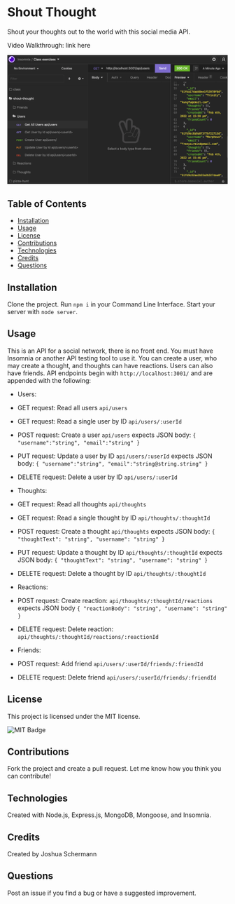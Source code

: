 # Shout Thought

Shout your thoughts out to the world with this social media API.

Video Walkthrough: link here

![Shout Thought Screenshot](./assets/images/screenshot.png)

## Table of Contents

- [Installation](#installation)
- [Usage](#usage)
- [License](#license)
- [Contributions](#contributions)
- [Technologies](#technologies)
- [Credits](#credits)
- [Questions](#questions)

## Installation

Clone the project. Run `npm i` in your Command Line Interface. Start your server with `node server`.

## Usage

This is an API for a social network, there is no front end. You must have Insomnia or another API testing tool to use it. You can create a user, who may create a thought, and thoughts can have reactions. Users can also have friends. API endpoints begin with `http://localhost:3001/` and are appended with the following:

- Users:
- GET request: Read all users `api/users`
- GET request: Read a single user by ID `api/users/:userId`
- POST request: Create a user `api/users` expects JSON body: `{ "username":"string", "email":"string" }`
- PUT request: Update a user by ID `api/users/:userId` expects JSON body: `{ "username":"string", "email":"string@string.string" }`
- DELETE request: Delete a user by ID `api/users/:userId`

- Thoughts:
- GET request: Read all thoughts `api/thoughts`
- GET request: Read a single thought by ID `api/thoughts/:thoughtId`
- POST request: Create a thought `api/thoughts` expects JSON body: `{ "thoughtText": "string", "username": "string" }`
- PUT request: Update a thought by ID `api/thoughts/:thoughtId` expects JSON body: `{ "thoughtText": "string", "username": "string" }`
- DELETE request: Delete a thought by ID `api/thoughts/:thoughtId`

- Reactions:
- POST request: Create reaction: `api/thoughts/:thoughtId/reactions` expects JSON body `{ "reactionBody": "string", "username": "string" }`
- DELETE request: Delete reaction: `api/thoughts/:thoughtId/reactions/:reactionId`

- Friends:
- POST request: Add friend `api/users/:userId/friends/:friendId`
- DELETE request: Delete friend `api/users/:userId/friends/:friendId`

## License

This project is licensed under the MIT license.

![MIT Badge](https://img.shields.io/npm/l/f)

## Contributions

Fork the project and create a pull request. Let me know how you think you can contribute!

## Technologies

Created with Node.js, Express.js, MongoDB, Mongoose, and Insomnia.

## Credits

Created by Joshua Schermann

## Questions

Post an issue if you find a bug or have a suggested improvement.
